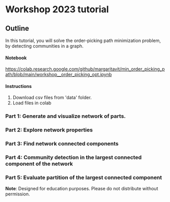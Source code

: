 # Workshop 2023 tutorial

## Outline

In this tutorial, you will solve the order-picking path minimization problem, by detecting communities in a graph.
#### Notebook
https://colab.research.google.com/github/margaritavit/min_order_picking_path/blob/main/workshop__order_picking_opt.ipynb

#### Instructions
1. Download csv files from 'data' folder.
2. Load files in colab

### Part 1: Generate and visualize network of parts.

### Part 2: Explore network properties

### Part 3: Find network connected components

### Part 4: Community detection in the largest connected component of the network

### Part 5: Evaluate partition of the largest connected component


<b>Note</b>: Designed for education purposes. Please do not distribute without permission.


